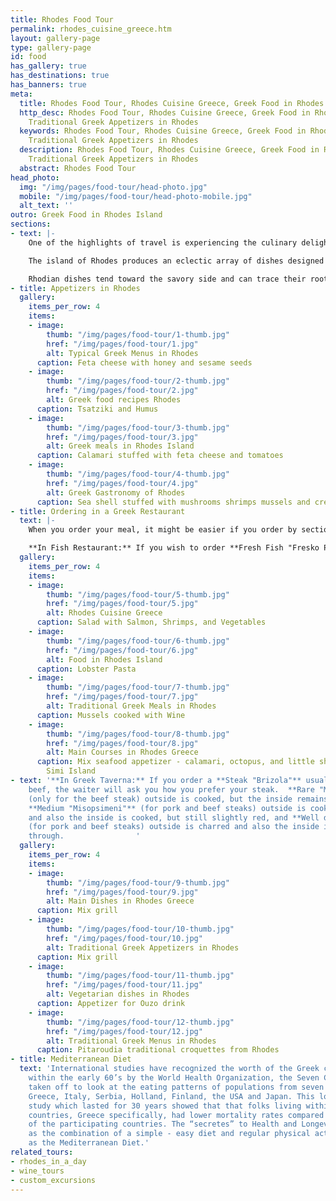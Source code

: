 ```yaml
---
title: Rhodes Food Tour
permalink: rhodes_cuisine_greece.htm
layout: gallery-page
type: gallery-page
id: food
has_gallery: true
has_destinations: true
has_banners: true
meta:
  title: Rhodes Food Tour, Rhodes Cuisine Greece, Greek Food in Rhodes Island
  http_desc: Rhodes Food Tour, Rhodes Cuisine Greece, Greek Food in Rhodes Island,
    Traditional Greek Appetizers in Rhodes
  keywords: Rhodes Food Tour, Rhodes Cuisine Greece, Greek Food in Rhodes Island,
    Traditional Greek Appetizers in Rhodes
  description: Rhodes Food Tour, Rhodes Cuisine Greece, Greek Food in Rhodes Island,
    Traditional Greek Appetizers in Rhodes
  abstract: Rhodes Food Tour
head_photo:
  img: "/img/pages/food-tour/head-photo.jpg"
  mobile: "/img/pages/food-tour/head-photo-mobile.jpg"
  alt_text: ''
outro: Greek Food in Rhodes Island
sections:
- text: |-
    One of the highlights of travel is experiencing the culinary delights of a destination, and Rhodes is renowned for its tasty dining.

    The island of Rhodes produces an eclectic array of dishes designed to appeal to the gourmet and would-be gourmet in all of us. Local cuisine has its roots in ancient traditions and uses fresh ingredients to ensure that each dish will appeal to your senses and satiate your appetite.

    Rhodian dishes tend toward the savory side and can trace their roots to Dorian Rhodes. Sophist and rhetorician Athenaeus Nafkratios, notes in his book Deipnosofistai that ancient Rhodians were partial to fish soup and lauded those who "ate fish and not meat". Though meat was added to the menu in medieval times, and dishes include modern twists, traditional preparations and tastes prevail. Fresh vegetables, as well as local olive oils, herbs, and spices such as spearmint, rosemary, oregano, and thyme will tantalize your taste buds!
- title: Appetizers in Rhodes
  gallery:
    items_per_row: 4
    items:
    - image:
        thumb: "/img/pages/food-tour/1-thumb.jpg"
        href: "/img/pages/food-tour/1.jpg"
        alt: Typical Greek Menus in Rhodes
      caption: Feta cheese with honey and sesame seeds
    - image:
        thumb: "/img/pages/food-tour/2-thumb.jpg"
        href: "/img/pages/food-tour/2.jpg"
        alt: Greek food recipes Rhodes
      caption: Tsatziki and Humus
    - image:
        thumb: "/img/pages/food-tour/3-thumb.jpg"
        href: "/img/pages/food-tour/3.jpg"
        alt: Greek meals in Rhodes Island
      caption: Calamari stuffed with feta cheese and tomatoes
    - image:
        thumb: "/img/pages/food-tour/4-thumb.jpg"
        href: "/img/pages/food-tour/4.jpg"
        alt: Greek Gastronomy of Rhodes
      caption: Sea shell stuffed with mushrooms shrimps mussels and cream bechamel
- title: Ordering in a Greek Restaurant
  text: |-
    When you order your meal, it might be easier if you order by section of the menu. First your appetizers (mezedes), then the main dish and the drinks. Dessert is ordered at the end of the meal.

    **In Fish Restaurant:** If you wish to order **Fresh Fish "Fresko Psari"**, then you ask to see the fish, and also the waiter will take you to the place where the "catch of the day" is displayed, usually within the kitchen.  Thereyou'll be able to inquire about what kind of fish is displayed, the price per kilo (2, 20 pounds) and you order the amount you want to eat. The waiters will give you the cost information and also the cooking details. The Rhodian waiters are very experienced, patient and more than happy to make your lunch a true pleasure (even during the peak season when the island is full of tourists).
  gallery:
    items_per_row: 4
    items:
    - image:
        thumb: "/img/pages/food-tour/5-thumb.jpg"
        href: "/img/pages/food-tour/5.jpg"
        alt: Rhodes Cuisine Greece
      caption: Salad with Salmon, Shrimps, and Vegetables
    - image:
        thumb: "/img/pages/food-tour/6-thumb.jpg"
        href: "/img/pages/food-tour/6.jpg"
        alt: Food in Rhodes Island
      caption: Lobster Pasta
    - image:
        thumb: "/img/pages/food-tour/7-thumb.jpg"
        href: "/img/pages/food-tour/7.jpg"
        alt: Traditional Greek Meals in Rhodes
      caption: Mussels cooked with Wine
    - image:
        thumb: "/img/pages/food-tour/8-thumb.jpg"
        href: "/img/pages/food-tour/8.jpg"
        alt: Main Courses in Rhodes Greece
      caption: Mix seafood appetizer - calamari, octopus, and little shrimps from
        Simi Island
- text: '**In Greek Taverna:** If you order a **Steak "Brizola"** usually pork and
    beef, the waiter will ask you how you prefer your steak.  **Rare "Me to ema"**
    (only for the beef steak) outside is cooked, but the inside remains a little raw,
    **Medium "Misopsimeni"** (for pork and beef steaks) outside is cooked more thoroughly
    and also the inside is cooked, but still slightly red, and **Well done "Kalopsimeni"**
    (for pork and beef steaks) outside is charred and also the inside is totally cooked
    through.                '
  gallery:
    items_per_row: 4
    items:
    - image:
        thumb: "/img/pages/food-tour/9-thumb.jpg"
        href: "/img/pages/food-tour/9.jpg"
        alt: Main Dishes in Rhodes Greece
      caption: Mix grill
    - image:
        thumb: "/img/pages/food-tour/10-thumb.jpg"
        href: "/img/pages/food-tour/10.jpg"
        alt: Traditional Greek Appetizers in Rhodes
      caption: Mix grill
    - image:
        thumb: "/img/pages/food-tour/11-thumb.jpg"
        href: "/img/pages/food-tour/11.jpg"
        alt: Vegetarian dishes in Rhodes
      caption: Appetizer for Ouzo drink
    - image:
        thumb: "/img/pages/food-tour/12-thumb.jpg"
        href: "/img/pages/food-tour/12.jpg"
        alt: Traditional Greek Menus in Rhodes
      caption: Pitaroudia traditional croquettes from Rhodes
- title: Mediterranean Diet
  text: 'International studies have recognized the worth of the Greek cuisine. Launched
    within the early 60’s by the World Health Organization, the Seven Countries Study
    taken off to look at the eating patterns of populations from seven different countries:
    Greece, Italy, Serbia, Holland, Finland, the USA and Japan. This long-running
    study which lasted for 30 years showed that that folks living within the Mediterranean
    countries, Greece specifically, had lower mortality rates compared to the remainder
    of the participating countries. The “secretes” to Health and Longevity were documented
    as the combination of a simple - easy diet and regular physical activity, dubbed
    as the Mediterranean Diet.'
related_tours:
- rhodes_in_a_day
- wine_tours
- custom_excursions
---
```


